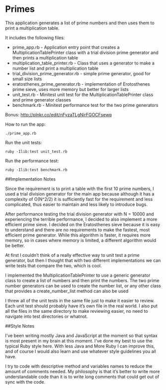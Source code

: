 # Primes

This application generates a list of prime numbers and then uses them to print a multiplication table.

It includes the following files:

* prime\_app.rb - Application entry point that creates a MultiplicationTablePrinter class with a trial division prime generator and then prints a multiplication table
* multiplication\_table\_printer.rb - Class that uses a generator to make a number list and print a multiplication table
* trial\_division\_prime\_generator.rb - simple prime generator, good for small size lists
* eratosthenes\_prime\_generator.rb - implementation of Erotosthenes prime sieve, uses more memory but better for larger lists
* unit\_test.rb - Minitest unit test for the MultiplicationTablePrinter class and prime generator classes
* benchmark.rb - Minitest performance test for the two prime generators

Bonus: http://plnkr.co/edit/nFyzaTLgNirFGOCFsewq

How to run the app:

    ./prime_app.rb 

Run the unit tests:

    ruby -Ilib:test unit_test.rb

Run the performance test:

    ruby -Ilib:test benchmark.rb

##Implementation Notes

Since the requirement is to print a table with the first 10 prime numbers, I used a trial division generator for the main app because although it has a complexity of O(N^2/2) it is sufficiently fast for the requirement and less complicated, thus easier to maintain and less likely to introduce bugs. 

After performance testing the trial division generator with N = 10000 and experiencing the terrible performance, I decided to also implement a more efficient prime sieve. I decided on the Eratosthenes sieve because it is easy to understand and there are no requirements to make the fastest, most efficient prime generator. While this algorithm is faster, it requires more memory, so in cases where memory is limited, a different algorithm would be better.

At first I couldn’t think of a really effective way to unit test a prime generator, but then I thought that with two different implementations we can write tests that compare the two, which is cool.

I implemented the MultiplicationTablePrinter to use a generic generator class to create a list of numbers and then print the numbers. The two prime number generators can be used to create the number list, or any other class that provides a create_number_list method can also be used

I threw all of the unit tests in the same file just to make it easier to review. Each unit test should probably have it’s own file in the real world. I also put all the files in the same directory to make reviewing easier, no need to navigate into test directories or whatnot.

##Style Notes

I've been writing mostly Java and JavaScript at the moment so that syntax is most present in my brain at this moment. I've done my best to use the typical Ruby style here. With less Java and More Ruby I can improve this, and of course I would also learn and use whatever style guidelines you all have.

I try to code with descriptive method and variables names to reduce the amount of comments needed. My philosophy is that it’s better to write more understandable code than it is to write long comments that could get out of sync with the code. 